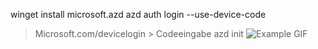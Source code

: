 winget install microsoft.azd
azd auth login --use-device-code
> Microsoft.com/devicelogin > Codeeingabe
azd init
![Example GIF](1.gif)